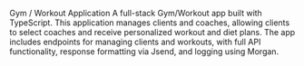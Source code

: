 Gym / Workout Application
A full-stack Gym/Workout app built with TypeScript. This application manages clients and coaches, allowing clients to select coaches and receive personalized workout and diet plans. The app includes endpoints for managing clients and workouts, with full API functionality, response formatting via Jsend, and logging using Morgan.
